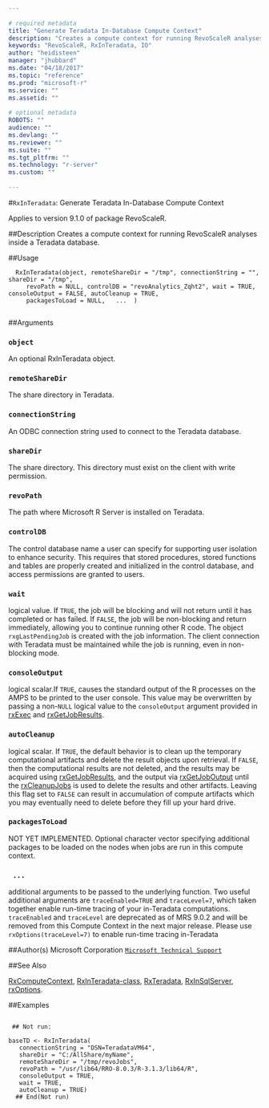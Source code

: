 ```yaml
--- 
 
# required metadata 
title: "Generate Teradata In-Database Compute Context" 
description: "Creates a compute context for running RevoScaleR analyses inside a Teradata database." 
keywords: "RevoScaleR, RxInTeradata, IO" 
author: "heidisteen" 
manager: "jhubbard" 
ms.date: "04/18/2017" 
ms.topic: "reference" 
ms.prod: "microsoft-r" 
ms.service: "" 
ms.assetid: "" 
 
# optional metadata 
ROBOTS: "" 
audience: "" 
ms.devlang: "" 
ms.reviewer: "" 
ms.suite: "" 
ms.tgt_pltfrm: "" 
ms.technology: "r-server" 
ms.custom: "" 
 
--- 
```

 
 
 #`RxInTeradata`: Generate Teradata In-Database Compute Context

 Applies to version 9.1.0 of package RevoScaleR.
 
 ##Description
 Creates a compute context for running RevoScaleR analyses inside a Teradata database. 
 
 ##Usage

```   
  RxInTeradata(object, remoteShareDir = "/tmp", connectionString = "", shareDir = "/tmp", 
     revoPath = NULL, controlDB = "revoAnalytics_Zqht2", wait = TRUE, consoleOutput = FALSE, autoCleanup = TRUE, 
     packagesToLoad = NULL,   ...  )
 
```
 
 
 ##Arguments

   
    
 ### `object`
  An optional RxInTeradata object.    
  
    
 ### `remoteShareDir`
  The share directory in Teradata.  
  
    
 ### `connectionString`
  An ODBC connection string used to connect to the Teradata database.  
  
    
 ### `shareDir`
  The share directory. This directory must exist on the client with write permission.  
  
    
 ### `revoPath`
  The path where Microsoft R Server is installed on Teradata.  
  
    
 ### `controlDB`
  The control database name a user can specify for supporting user isolation to enhance security. This requires that stored procedures, stored functions and tables are properly created and initialized in the control database, and access permissions are granted to users.  
  
    
 ### `wait`
  logical value. If `TRUE`, the job will be blocking and will not return until   it has completed or has failed. If `FALSE`, the job will be non-blocking and return immediately,  allowing you to continue running other R code. The object `rxgLastPendingJob` is created with the job information. The client connection with Teradata must be maintained while the job is running, even in non-blocking mode.  
  
    
 ### `consoleOutput`
  logical scalar.If `TRUE`, causes the standard output  of the R processes on the AMPS to be printed to the user console. This value may be  overwritten by passing a non-`NULL` logical value to the `consoleOutput` argument  provided in [rxExec](rxExec.md) and [rxGetJobResults](rxGetJobResults.md).  
  
    
 ### `autoCleanup`
  logical scalar. If `TRUE`, the default behavior is to clean up the  temporary computational artifacts and delete the result objects upon retrieval.  If `FALSE`,  then the computational results are not deleted, and the results may be acquired using  [rxGetJobResults](rxGetJobResults.md), and the output via [rxGetJobOutput](rxGetJobOutput.md) until the  [rxCleanupJobs](../../r-reference/revoscaler/rxcleanup.md) is used to delete the results and other artifacts. Leaving this flag set to `FALSE` can result in accumulation of compute artifacts which you may eventually need to delete before they fill up your hard drive.  
  
  
    
 ### `packagesToLoad`
 NOT YET IMPLEMENTED. Optional character vector specifying additional packages to be  loaded on the nodes when jobs are run in this compute context.  
  
  
    
 ### ` ...`
 additional arguments to be passed to the underlying function. Two useful additional arguments are `traceEnabled=TRUE` and `traceLevel=7`, which taken together enable run-time tracing of your in-Teradata computations. `traceEnabled` and `traceLevel` are deprecated as of MRS 9.0.2 and will be removed from this Compute Context in the next major release. Please use `rxOptions(traceLevel=7)` to enable run-time tracing in-Teradata 
  
   
 
 
 ##Author(s)
 Microsoft Corporation [`Microsoft Technical Support`](https://go.microsoft.com/fwlink/?LinkID=698556&clcid=0x409)
 
 
 ##See Also
 
[RxComputeContext](RxComputeContext.md),
[RxInTeradata-class](RxInTeradata-class.md),
[RxTeradata](RxTeradata.md),
[RxInSqlServer](RxInSqlServer.md),
[rxOptions](rxOptions.md).
   
 
 ##Examples

 ```
   
  ## Not run:
 
baseTD <- RxInTeradata(
	connectionString = "DSN=TeradataVM64",
    shareDir = "C:/AllShare/myName",
	remoteShareDir = "/tmp/revoJobs",
	revoPath = "/usr/lib64/RRO-8.0.3/R-3.1.3/lib64/R",
    consoleOutput = TRUE,
    wait = TRUE,
	autoCleanup = TRUE)
   ## End(Not run) 
  
 
```
 
 

